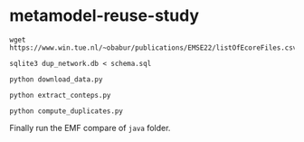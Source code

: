 # metamodel-reuse-study

```shell
wget https://www.win.tue.nl/~obabur/publications/EMSE22/listOfEcoreFiles.csv
```

```shell
sqlite3 dup_network.db < schema.sql
```

```shell
python download_data.py
```

```shell
python extract_conteps.py
```

```shell
python compute_duplicates.py
```

Finally run the EMF compare of `java` folder.

